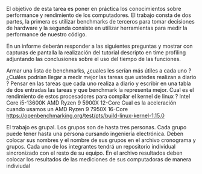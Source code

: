 El objetivo de esta tarea es poner en práctica los conocimientos sobre performance y rendimiento de los computadores. El trabajo consta de dos partes, la primera es utilizar benchmarks de terceros para tomar decisiones de hardware y la segunda consiste en utilizar herramientas para medir la performance de nuestro código.


En un informe deberán responder a las siguientes preguntas y mostrar con capturas de pantalla la realización del tutorial descripto en time profiling adjuntando las conclusiones sobre el uso del tiempo de las funciones.

Armar una lista de benchmarks, ¿cuales les serían más útiles a cada uno ? ¿Cuáles podrían llegar a medir mejor las tareas que ustedes realizan a diario ? 
Pensar en las tareas que cada uno realiza a diario y escribir en una tabla de dos entradas las tareas y que benchmark la representa mejor.
Cual es el rendimiento de estos procesadores para compilar el kernel de linux ?
Intel Core i5-13600K
AMD Ryzen 9 5900X 12-Core
Cual es la aceleración cuando usamos un AMD Ryzen 9 7950X 16-Core
https://openbenchmarking.org/test/pts/build-linux-kernel-1.15.0

El trabajo es grupal. Los grupos son de hasta tres personas. Cada grupo puede tener hasta una persona cursando ingeniería electrónica. 
Deben colocar sus nombres y el nombre de sus grupos en el archivo cronograma y grupos.
Cada uno de los integrantes tendrá un repositorio individual sincronizado con el resto de su equipo.
En el archivo resultados deben colocar los resultados de las mediciones de sus computadoras de manera indiviudal
